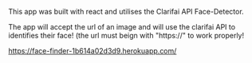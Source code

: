 

This app was built with react and utilises the Clarifai API Face-Detector. 

The app will accept the url of an image and will use the clarifai API to identifies their face! 
(the url must beign with "https://" to work properly!

https://face-finder-1b614a02d3d9.herokuapp.com/
